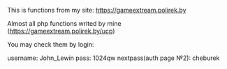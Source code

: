 This is functions from my site: https://gameextream.polirek.by

Almost all php functions writed by mine (https://gameextream.polirek.by/ucp)

You may check them by login:

username: John_Lewin
pass: 1024qw
nextpass(auth page №2): cheburek
